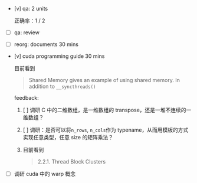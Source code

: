 * [v] qa: 2 units

    正确率：1 / 2

* [ ] qa: review

* [ ] reorg: documents 30 mins

* [v] cuda programming guide 30 mins

    目前看到

    > Shared Memory gives an example of using shared memory. In addition to `__syncthreads()`

    feedback:

    1. [ ] 调研 C 中的二维数组，是一维数组的 transpose，还是一堆不连续的一维数组？

    2. [ ] 调研：是否可以将`n_rows`, `n_cols`作为 typename，从而用模板的方式实现任意类型，任意 size 的矩阵乘法？

    3. 目前看到

        > 2.2.1. Thread Block Clusters

* [ ] 调研 cuda 中的 warp 概念